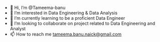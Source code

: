 - 👋 Hi, I’m @Tameema-banu
- 👀 I’m interested in Data Engineering & Data Analysis
- 🌱 I’m currently learning to be a proficient Data Engineer
- 🤝 I’m looking to collaborate on project related to Data Engineering and Analyst
- 📫 How to reach me tameema.banu.naick@gmail.com
  

<!---
Tameema-banu/Tameema-banu is a ✨ special ✨ repository because its `README.md` (this file) appears on your GitHub profile.
You can click the Preview link to take a look at your changes.
--->
